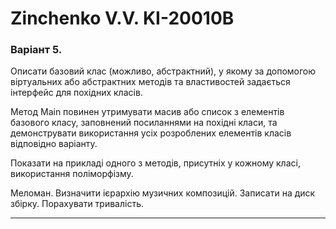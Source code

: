 # Zinchenko V.V. KI-20010B

### Варіант 5.

Описати базовий клас (можливо, абстрактний), у якому за допомогою
віртуальних або абстрактних методів та властивостей задається інтерфейс для
похідних класів.

Метод Main повинен утримувати масив або список з елементів базового
класу, заповнений посиланнями на похідні класи, та демонструвати
використання усіх розроблених елементів класів відповідно варіанту.

Показати на прикладі одного з методів, присутніх у кожному класі,
використання поліморфізму.

Меломан. Визначити ієрархію музичних композицій. Записати на диск збірку. Порахувати тривалість.


---

